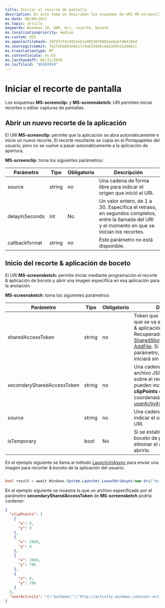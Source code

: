 ```yaml
---
title: Iniciar el recorte de pantalla
description: En este tema se describen los esquemas de URI MS-screenclip y MS-screensketch. La aplicación puede usar estos esquemas de URI para iniciar el recorte & aplicación de boceto o para abrir un nuevo recorte.
ms.date: 08/09/2017
ms.topic: article
keywords: Windows 10, UWP, Uri, recorte, boceto
ms.localizationpriority: medium
ms.custom: RS5
ms.openlocfilehash: 2d7471f414922eb1e4923079082ee6abfd8418bd
ms.sourcegitcommit: 7b2febddb3e8a17c9ab158abcdd2a59ce126661c
ms.translationtype: MT
ms.contentlocale: es-ES
ms.lasthandoff: 08/31/2020
ms.locfileid: "89167819"
---
```

# <a name="launch-screen-snipping"></a>Iniciar el recorte de pantalla

Los esquemas **MS-screenclip:** y **MS-screensketch:** URI permiten iniciar recortes o editar capturas de pantallas.

## <a name="open-a-new-snip-from-your-app"></a>Abrir un nuevo recorte de la aplicación

El URI **MS-screenclip:** permite que la aplicación se abra automáticamente e inicie un nuevo recorte. El recorte resultante se copia en el Portapapeles del usuario, pero no se vuelve a pasar automáticamente a la aplicación de apertura.

**MS-screenclip:** toma los siguientes parámetros:

| Parámetro | Tipo | Obligatorio | Descripción |
| --- | --- | --- | --- |
| source | string | no | Una cadena de forma libre para indicar el origen que inició el URI. |
| delayInSeconds | int | No | Un valor entero, de 1 a 30. Especifica el retraso, en segundos completos, entre la llamada del URI y el momento en que se inician los recortes. |
| callbackformat | string | no | Este parámetro no está disponible. |

## <a name="launching-the-snip--sketch-app"></a>Inicio del recorte & aplicación de boceto

El URI **MS-screensketch:** permite iniciar mediante programación el recorte & aplicación de boceto y abrir una imagen específica en esa aplicación para la anotación.

**MS-screensketch:** toma los siguientes parámetros:

| Parámetro | Tipo | Obligatorio | Descripción |
| --- | --- | --- | --- |
| sharedAccessToken | string | no | Token que identifica el archivo que se va a abrir en el recorte & aplicación de boceto. Recuperado de [SharedStorageAccessManager. AddFile](/uwp/api/windows.applicationmodel.datatransfer.sharedstorageaccessmanager.addfile). Si se omite este parámetro, la aplicación se iniciará sin abrir un archivo. |
| secondarySharedAccessToken | string | no | Una cadena que identifica un archivo JSON con metadatos sobre el recorte. Los metadatos pueden incluir un campo **clipPoints** con una matriz de coordenadas x, y y/o un [userActivity](/uwp/api/windows.applicationmodel.useractivities.useractivity). |
| source | string | no | Una cadena de forma libre para indicar el origen que inició el URI. |
| isTemporary | bool | No | Si se establece en true, el boceto de pantalla intentará eliminar el archivo después de abrirlo. |

En el ejemplo siguiente se llama al método [LaunchUriAsync](/uwp/api/Windows.System.Launcher#Windows_System_Launcher_LaunchUriAsync_Windows_Foundation_Uri_) para enviar una imagen para recortar & boceto de la aplicación del usuario.

```csharp

bool result = await Windows.System.Launcher.LaunchUriAsync(new Uri("ms-screensketch:edit?source=MyApp&isTemporary=false&sharedAccessToken=2C37ADDA-B054-40B5-8B38-11CED1E1A2D"));

```

En el ejemplo siguiente se muestra lo que un archivo especificado por el parámetro **secondarySharedAccessToken** de **MS-screensketch** podría contener:

```json
{
  "clipPoints": [
    {
      "x": 0,
      "y": 0
    },
    {
      "x": 2080,
      "y": 0
    },
    {
      "x": 2080,
      "y": 780
    },
    {
      "x": 0,
      "y": 780
    }
  ],
  "userActivity": "{\"$schema\":\"http://activity.windows.com/user-activity.json\",\"UserActivity\":\"type\",\"1.0\":\"version\",\"cross-platform-identifiers\":[{\"platform\":\"windows_universal\",\"application\":\"Microsoft.MicrosoftEdge_8wekyb3d8bbwe!MicrosoftEdge\"},{\"platform\":\"host\",\"application\":\"edge.activity.windows.com\"}],\"activationUrl\":\"microsoft-edge:https://support.microsoft.com/help/13776/windows-use-snipping-tool-to-capture-screenshots\",\"contentUrl\":\"https://support.microsoft.com/help/13776/windows-use-snipping-tool-to-capture-screenshots\",\"visualElements\":{\"attribution\":{\"iconUrl\":\"https://www.microsoft.com/favicon.ico?v2\",\"alternateText\":\"microsoft.com\"},\"description\":\"https://support.microsoft.com/help/13776/windows-use-snipping-tool-to-capture-screenshots\",\"backgroundColor\":\"#FF0078D7\",\"displayText\":\"Use snipping tool to capture screenshots - Windows Help\",\"content\":{\"$schema\":\"http://adaptivecards.io/schemas/adaptive-card.json\",\"type\":\"AdaptiveCard\",\"version\":\"1.0\",\"body\":[{\"type\":\"Container\",\"items\":[{\"type\":\"TextBlock\",\"text\":\"Use snipping tool to capture screenshots - Windows Help\",\"weight\":\"bolder\",\"size\":\"large\",\"wrap\":true,\"maxLines\":3},{\"type\":\"TextBlock\",\"text\":\"https://support.microsoft.com/help/13776/windows-use-snipping-tool-to-capture-screenshots\",\"size\":\"normal\",\"wrap\":true,\"maxLines\":3}]}]}},\"isRoamable\":true,\"appActivityId\":\"https://support.microsoft.com/help/13776/windows-use-snipping-tool-to-capture-screenshots\"}"
}

```